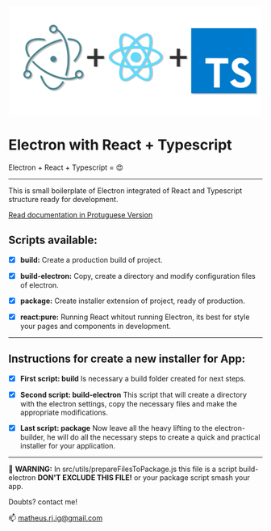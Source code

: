 <p align="center">
  <img src=".github/electron-with-react-typescript.png" width="500" heigh="200" alt="banner" />
</p>

# Electron with React + Typescript

Electron + React + Typescript = :heart_eyes:

---

This is small boilerplate of Electron integrated of React and Typescript structure ready for development.

[Read documentation in Protuguese Version](.github/documents/README-PORTUGUESE-VERSION.md)

## Scripts available:

- [X] **build:**
Create a production build of project.

- [X] **build-electron:**
Copy, create a directory and modify configuration files of electron.

- [X] **package:**
Create installer extension of project, ready of production.

- [X] **react:pure:**
Running React whitout running Electron, its best for style your pages and components in development.

---

## Instructions for create a new installer for App:

- [X] **First script: build**
Is necessary a build folder created for next steps.

- [X] **Second script: build-electron**
This script that will create a directory with the electron settings, copy the necessary files and make the appropriate modifications.

- [X] **Last script: package**
Now leave all the heavy lifting to the electron-builder, he will do all the necessary steps to create a quick and practical installer for your application.

---

:mega: **WARNING:**
In src/utils/prepareFilesToPackage.js this file is a script build-electron **DON'T EXCLUDE THIS FILE!** or your package script smash your app.

Doubts? contact me!

:mailbox: matheus.rj.ig@gmail.com
